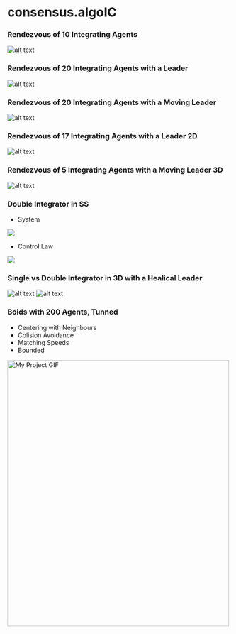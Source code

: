 # consensus.algoIC

### Rendezvous of 10 Integrating Agents
![alt text](https://github.com/marcotulio956/consensus.algoIC/blob/master/img/rzvs-1d_10agents.png)

### Rendezvous of 20 Integrating Agents with a Leader
![alt text](https://github.com/marcotulio956/consensus.algoIC/blob/master/img/rzvs_leader-1d_20agents.png)

### Rendezvous of 20 Integrating Agents with a Moving Leader
![alt text](https://github.com/marcotulio956/consensus.algoIC/blob/master/img/rzvs_sin_leader-1d_20agents.png)

### Rendezvous of 17 Integrating Agents with a Leader 2D
![alt text](https://github.com/marcotulio956/consensus.algoIC/blob/master/img/rzvs_leader-2d_17agents.png)

### Rendezvous of 5 Integrating Agents with a Moving Leader 3D
![alt text](https://github.com/marcotulio956/consensus.algoIC/blob/master/img/rzvs_circular_leader-3d_5agents.png)

### Double Integrator in SS
- System
<img src="https://latex.codecogs.com/svg.image?x(t)''=u(t)&space;\\x(t)=\int\int&space;u(t)&space;\\x_1=x,&space;x_2=x'\\x_1'=x_2,x_2'=u(t)&space;"/> 

- Control Law
<img src="https://latex.codecogs.com/svg.image?u_k(t)=\sum^n_{i=1}w_{i,0}.e_{i,0}=\sum^n_{i=1}w_{i,0}(x_i-x_0),&space;\quad&space;k=[1,n]"/> 

### Single vs Double Integrator in 3D with a Healical Leader
![alt text](https://github.com/marcotulio956/consensus.algoIC/blob/master/img/rzvs_ia_vs_dia_4agents.png)
![alt text](https://github.com/marcotulio956/consensus.algoIC/blob/master/img/rzvs_ia_vs_dia_10agents.png)

### Boids with 200 Agents, Tunned
- Centering with Neighbours
- Colision Avoidance
- Matching Speeds
- Bounded

<img src="https://github.com/marcotulio956/consensus.algoIC/blob/master/img/boids_tunned_200agents.gif" alt="My Project GIF" width="500" height="600">